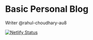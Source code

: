 # Basic Personal Blog

Writer @rahul-choudhary-au8

[![Netlify Status](https://api.netlify.com/api/v1/badges/b604f864-17a4-40b0-aa41-dfff79a8e29a/deploy-status)](https://app.netlify.com/sites/eloquent-mahavira-8cb1d1/deploys)
